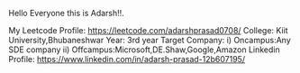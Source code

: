 Hello Everyone this is Adarsh!!.

My Leetcode Profile: https://leetcode.com/adarshprasad0708/
College: Kiit University,Bhubaneshwar
Year: 3rd year
Target Company: i) Oncampus:Any SDE company
                ii) Offcampus:Microsoft,DE.Shaw,Google,Amazon
Linkedin Profile: https://www.linkedin.com/in/adarsh-prasad-12b607195/
